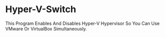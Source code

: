# Hyper-V-Switch
This Program Enables And Disables Hyper-V Hypervisor So You Can Use VMware Or VirtualBox Simultaneously.
